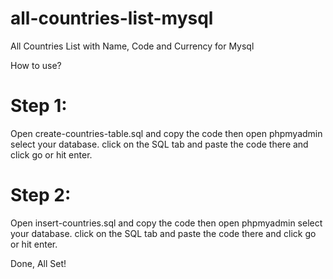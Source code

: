 # all-countries-list-mysql
All Countries List with Name, Code and Currency for Mysql

How to use?

# Step 1:
Open create-countries-table.sql and copy the code then open phpmyadmin select your database. click on the SQL tab and paste the code there and click go or hit enter.

# Step 2:
Open insert-countries.sql and copy the code then open phpmyadmin select your database. click on the SQL tab and paste the code there and click go or hit enter.

Done, All Set!

